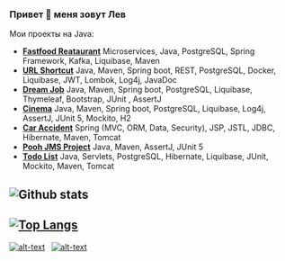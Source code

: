 ### Привет 👋 меня зовут Лев

Мои проекты на Java:
+ [**Fastfood Reataurant**](https://github.com/levgross/job4j_fast_food) Microservices, Java, PostgreSQL, Spring Framework, Kafka, Liquibase, Maven
+ [**URL Shortcut**](https://github.com/levgross/job4j_url_shortcut) Java, Maven, Spring boot, REST, PostgreSQL, Docker, Liquibase, JWT, Lombok, Log4j, JavaDoc
+ [**Dream Job**](https://github.com/levgross/job4j_dreamjob) Java, Maven, Spring boot, PostgreSQL, Liquibase, Thymeleaf, Bootstrap, JUnit , AssertJ
+ [**Cinema**](https://github.com/levgross/job4j_cinema) Java, Maven, Spring boot, PostgreSQL, Liquibase, Log4j, AssertJ,
JUnit 5, Mockito, H2
+ [**Car Accident**](https://github.com/levgross/job4j_accidents) Spring (MVC, ORM, Data, Security), JSP, JSTL, JDBC, Hibernate, Maven, Tomcat
+ [**Pooh JMS Project**](https://github.com/levgross/job4j_pooh) Java, Maven, AssertJ, JUnit 5
+ [**Todo List**](https://github.com/levgross/job4j_todo) Java, Servlets, PostgreSQL, Hibernate, Liquibase, JUnit, Mockito, Maven, Tomcat

![Github stats](https://github-readme-stats.vercel.app/api?username=levgross&hide=stars,prs,issues,contribs)
-
[![Top Langs](https://github-readme-stats.vercel.app/api/top-langs/?username=levgross&layout=compact)](https://github.com/levgross/github-readme-stats)
-
[![alt-text](https://img.shields.io/badge/-telegram-grey?style=flat&logo=telegram&logoColor=white)](https://t.me/levgross)&nbsp;&nbsp;
[![alt-text](https://img.shields.io/badge/@%20email-005FED?style=flat&logo=mail&logoColor=white)](mailto:levgross@gmail.com)&nbsp;&nbsp;
